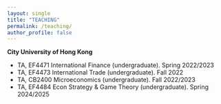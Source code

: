 ```yaml
---
layout: single
title: "TEACHING"
permalink: /teaching/
author_profile: false
---
```

**City University of Hong Kong**
- TA, EF4471 International Finance (undergraduate). Spring 2022/2023
- TA, EF4473 International Trade (undergraduate). Fall 2022
- TA, CB2400 Microeconomics (undergraduate). Fall 2022/2023
- TA, EF4484 Econ Strategy & Game Theory (undergraduate). Spring 2024/2025
